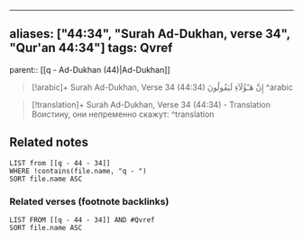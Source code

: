 
---
aliases: ["44:34", "Surah Ad-Dukhan, verse 34", "Qur'an 44:34"]
tags: Qvref
---

parent:: [[q - Ad-Dukhan (44)|Ad-Dukhan]]

> [!arabic]+ Surah Ad-Dukhan, Verse 34 (44:34)
> <span class="quran-arabic">إِنَّ هَـٰٓؤُلَآءِ لَيَقُولُونَ</span>
^arabic

> [!translation]+ Surah Ad-Dukhan, Verse 34 (44:34) - Translation
> Воистину, они непременно скажут:
^translation



## Related notes
```dataview
LIST from [[q - 44 - 34]]
WHERE !contains(file.name, "q - ")
SORT file.name ASC
```

### Related verses (footnote backlinks)
```dataview
LIST FROM [[q - 44 - 34]] AND #Qvref
SORT file.name ASC
```

